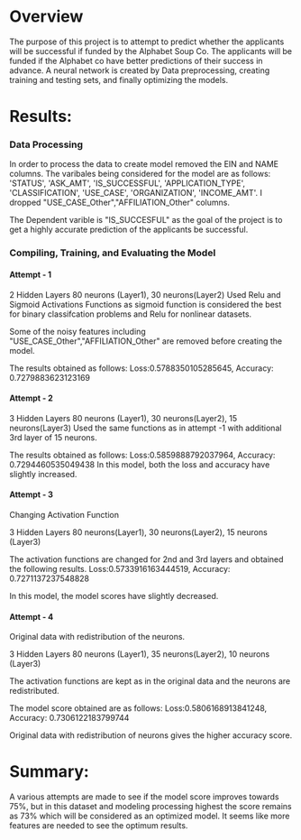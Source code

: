 # Overview

The purpose of this project is to attempt to predict whether the applicants will be successful if funded by the Alphabet Soup Co. The applicants will be funded if the Alphabet co have better predictions of their success in advance. A neural network is created by Data preprocessing, creating training and testing sets, and finally optimizing the models.


# Results:

### Data Processing 

In order to process the data to create model removed the EIN and NAME columns.
The varibales being considered for the model are as follows: 'STATUS', 'ASK_AMT', 'IS_SUCCESSFUL', 'APPLICATION_TYPE', 'CLASSIFICATION', 'USE_CASE', 'ORGANIZATION', 'INCOME_AMT'. I dropped "USE_CASE_Other","AFFILIATION_Other" columns.

The Dependent varible is "IS_SUCCESFUL" as the goal of the project is to get a highly accurate prediction of the applicants  be successful.


### Compiling, Training, and Evaluating the Model 

#### Attempt - 1

2 Hidden Layers
80 neurons (Layer1), 30 neurons(Layer2)
Used Relu and Sigmoid Activations Functions as sigmoid function is considered the best for binary classifcation problems and Relu for nonlinear datasets.

Some of the noisy features including "USE_CASE_Other","AFFILIATION_Other" are removed before creating the model.

The results obtained as follows:
Loss:0.5788350105285645, Accuracy: 0.7279883623123169


#### Attempt - 2

3 Hidden Layers
80 neurons (Layer1), 30 neurons(Layer2), 15 neurons(Layer3)
Used the same functions as in attempt -1 with additional 3rd layer of 15 neurons. 

The results obtained as follows:
Loss:0.5859888792037964, Accuracy: 0.7294460535049438
In this model, both the loss and accuracy have slightly increased. 

#### Attempt - 3

Changing Activation Function

3 Hidden Layers
80 neurons(Layer1), 30 neurons(Layer2), 15 neurons (Layer3)

The activation functions are changed for 2nd and 3rd layers and obtained the following results. 
Loss:0.5733916163444519, Accuracy: 0.7271137237548828

In this model, the model scores have slightly decreased.  


#### Attempt - 4

Original data with redistribution of the neurons.

3 Hidden Layers
80 neurons (Layer1), 35 neurons(Layer2), 10 neurons (Layer3)

The activation functions are kept as in the original data and the neurons are redistributed. 

The model score obtained are as follows:
Loss:0.5806168913841248, Accuracy: 0.7306122183799744

Original data with redistribution of neurons gives the higher accuracy score. 


# Summary: 

A various attempts are made to see if the model score improves towards 75%, but in this dataset and modeling processing highest the score remains as 73% which will be considered as an optimized model. It seems like more features are needed to see the optimum results. 
 
